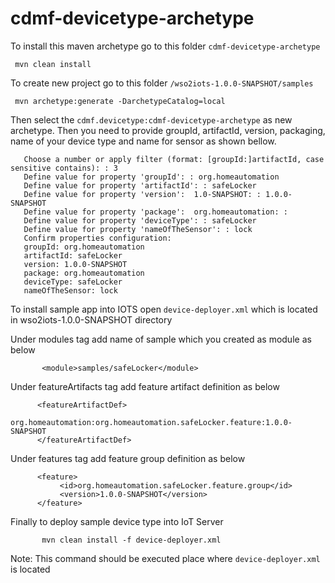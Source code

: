 # cdmf-devicetype-archetype

To install this maven archetype 
     go to this folder `cdmf-devicetype-archetype` 
       
     mvn clean install

To create new project
     go to this folder `/wso2iots-1.0.0-SNAPSHOT/samples`
     
     mvn archetype:generate -DarchetypeCatalog=local
     
Then select the `cdmf.devicetype:cdmf-devicetype-archetype` as new archetype. Then you need to provide groupId, artifactId,
version, packaging, name of your device type and name for sensor as shown bellow.

       Choose a number or apply filter (format: [groupId:]artifactId, case sensitive contains): : 3
       Define value for property 'groupId': : org.homeautomation              
       Define value for property 'artifactId': : safeLocker
       Define value for property 'version':  1.0-SNAPSHOT: : 1.0.0-SNAPSHOT
       Define value for property 'package':  org.homeautomation: : 
       Define value for property 'deviceType': : safeLocker
       Define value for property 'nameOfTheSensor': : lock
       Confirm properties configuration:
       groupId: org.homeautomation
       artifactId: safeLocker
       version: 1.0.0-SNAPSHOT
       package: org.homeautomation
       deviceType: safeLocker
       nameOfTheSensor: lock
       
       
To install sample app into IOTS
   open `device-deployer.xml` which is located in wso2iots-1.0.0-SNAPSHOT directory

Under modules tag add name of sample which you created as module as below
           
           <module>samples/safeLocker</module>

Under featureArtifacts tag add feature artifact definition as below
         
          <featureArtifactDef>
              org.homeautomation:org.homeautomation.safeLocker.feature:1.0.0-SNAPSHOT
          </featureArtifactDef>    
          
Under features tag add feature group definition as below
          
          <feature>
               <id>org.homeautomation.safeLocker.feature.group</id>
               <version>1.0.0-SNAPSHOT</version>
          </feature>
              
Finally to deploy sample device type into IoT Server       
   
           mvn clean install -f device-deployer.xml
           
Note: This command should be executed place where `device-deployer.xml` is located            

